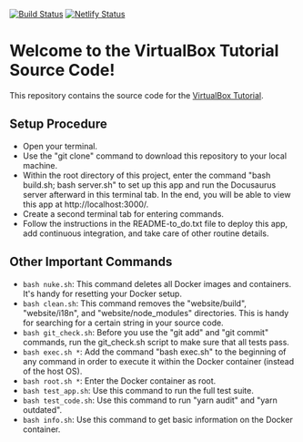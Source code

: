 [![Build Status](https://semaphoreci.com/api/v1/jhsu802701/tutorial-vbox-docu/branches/master/badge.svg)](https://semaphoreci.com/jhsu802701/tutorial-vbox-docu)
[![Netlify Status](https://api.netlify.com/api/v1/badges/fd6764c5-9f53-4c1a-a2ff-701711133061/deploy-status)](https://app.netlify.com/sites/tutorial-vbox-docu/deploys)

# Welcome to the VirtualBox Tutorial Source Code!

This repository contains the source code for the [VirtualBox Tutorial](https://www.virtualboxtutorial.com/).

## Setup Procedure
* Open your terminal.
* Use the "git clone" command to download this repository to your local machine.
* Within the root directory of this project, enter the command "bash build.sh; bash server.sh" to set up this app and run the Docusaurus server afterward in this terminal tab.  In the end, you will be able to view this app at http://localhost:3000/.
* Create a second terminal tab for entering commands.
* Follow the instructions in the README-to_do.txt file to deploy this app, add continuous integration, and take care of other routine details.

## Other Important Commands
* `bash nuke.sh`: This command deletes all Docker images and containers.  It's handy for resetting your Docker setup.
* `bash clean.sh`: This command removes the "website/build", "website/i18n", and "website/node_modules" directories.  This is handy for searching for a certain string in your source code.
* `bash git_check.sh`: Before you use the "git add" and "git commit" commands, run the git_check.sh script to make sure that all tests pass.
* `bash exec.sh *`: Add the command "bash exec.sh" to the beginning of any command in order to execute it within the Docker container (instead of the host OS).
* `bash root.sh *`: Enter the Docker container as root.
* `bash test_app.sh`: Use this command to run the full test suite.
* `bash test_code.sh`: Use this command to run "yarn audit" and "yarn outdated".
* `bash info.sh`: Use this command to get basic information on the Docker container.
